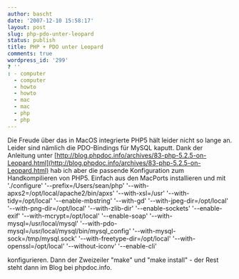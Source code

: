 ```yaml
---
author: bascht
date: '2007-12-10 15:58:17'
layout: post
slug: php-pdo-unter-leopard
status: publish
title: PHP + PDO unter Leopard
comments: true
wordpress_id: '299'
? ''
: - computer
  - computer
  - howto
  - howto
  - mac
  - mac
  - php
  - php
---
```


Die Freude über das in MacOS integrierte PHP5 hält leider nicht so
lange an. Leider sind nämlich die PDO-Bindings für MySQL kaputt.
Dank der Anleitung unter
[http://blog.phpdoc.info/archives/83-php-5.2.5-on-Leopard.html](http://blog.phpdoc.info/archives/83-php-5.2.5-on-Leopard.html)
hab ich aber die passende Konfiguration zum Handkompilieren von
PHP5. Einfach aus den MacPorts installieren und mit
    './configure'
    '--prefix=/Users/sean/php'
    '--with-apxs2=/opt/local/apache2/bin/apxs'
    '--with-xsl=/usr'
    '--with-tidy=/opt/local'
    '--enable-mbstring'
    '--with-gd'
    '--with-jpeg-dir=/opt/local'
    '--with-png-dir=/opt/local'
    '--with-zlib-dir'
    '--enable-sockets'
    '--enable-exif'
    '--with-mcrypt=/opt/local'
    '--enable-soap'
    '--with-mysql=/usr/local/mysql'
    '--with-pdo-mysql=/usr/local/mysql/bin/mysql_config'
    '--with-mysql-sock=/tmp/mysql.sock'
    '--with-freetype-dir=/opt/local'
    '--with-openssl=/opt/local'
    '--without-iconv'
    '--enable-cli'

konfigurieren. Dann der Zweizeiler "make" und "make install" - der
Rest steht dann im Blog bei phpdoc.info.


